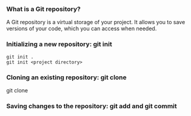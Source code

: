 ### What is a Git repository?

A Git repository is a virtual storage of your project. It allows you to save versions of your code, which you can access when needed. 


### Initializing a new repository: git init
```` 
git init .
git init <project directory> 
````

### Cloning an existing repository: git clone
git clone <repo url>

### Saving changes to the repository: git add and git commit

